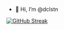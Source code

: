 - 👋 Hi, I’m @dclstn

[![GitHub Streak](https://streak-stats.demolab.com?user=dclstn)](https://git.io/streak-stats)
